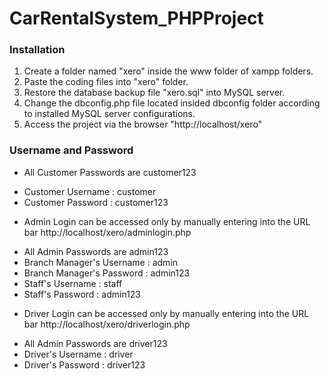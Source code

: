 # CarRentalSystem_PHPProject


### Installation

1. Create a folder named "xero" inside the www folder of xampp folders.
2. Paste the coding files into "xero" folder.
3. Restore the database backup file "xero.sql" into MySQL server.
4. Change the dbconfig.php file located insided dbconfig folder according to installed MySQL server configurations. 
5. Access the project via the browser "http://localhost/xero"


### Username and Password

- All Customer Passwords are customer123
* Customer Username : customer
* Customer Password : customer123

- Admin Login can be accessed only by manually entering into the URL bar http://localhost/xero/adminlogin.php
* All Admin Passwords are admin123
* Branch Manager's Username : admin
* Branch Manager's Password : admin123
* Staff's Username : staff
* Staff's Password : admin123

- Driver Login can be accessed only by manually entering into the URL bar http://localhost/xero/driverlogin.php
* All Admin Passwords are driver123
* Driver's Username : driver
* Driver's Password : driver123
